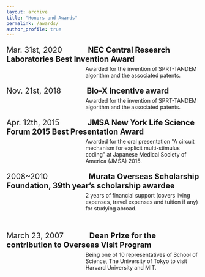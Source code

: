 ```yaml
---
layout: archive
title: "Honors and Awards"
permalink: /awards/
author_profile: true
---
```


<p style="font-size:20px">
Mar. 31st, 2020&nbsp;&nbsp;&nbsp;&nbsp;&nbsp;&nbsp;&nbsp;&nbsp;&nbsp;&nbsp;&nbsp;&nbsp;<b>NEC Central Research Laboratories Best Invention Award</b>
</p>
<p style='margin-left:155.0pt;margin-top:-15px'>
Awarded for the invention of SPRT-TANDEM algorithm and the associated patents.<br>
</p>

<p style="font-size:20px">
Nov. 21st, 2018&nbsp;&nbsp;&nbsp;&nbsp;&nbsp;&nbsp;&nbsp;&nbsp;&nbsp;&nbsp;&nbsp;&nbsp;<b>Bio-X incentive award</b>
</p>
<p style='margin-left:155.0pt;margin-top:-15px'>
Awarded for the invention of SPRT-TANDEM algorithm and the associated patents.<br>
</p>

<p style="font-size:20px">Apr. 12th, 2015&nbsp;&nbsp;&nbsp;&nbsp;&nbsp;&nbsp;&nbsp;&nbsp;&nbsp;&nbsp;&nbsp;&nbsp;&nbsp;<b>JMSA New York Life Science Forum 2015 Best Presentation Award  </b>
</p>
<p style='margin-left:155.0pt;margin-top:-15px'>Awarded for the oral presentation "A circuit mechanism for explicit multi-stimulus coding" at Japanese Medical Society of America (JMSA) 2015.<br>
</p>

<p style="font-size:20px">
2008~2010&nbsp;&nbsp;&nbsp;&nbsp;&nbsp;&nbsp;&nbsp;&nbsp;&nbsp;&nbsp;&nbsp;&nbsp;&nbsp;&nbsp;&nbsp;&nbsp;&nbsp;&nbsp;&nbsp;<b>Murata Overseas Scholarship Foundation, 39th year’s scholarship awardee</b>
</p>
<p style='margin-left:155.0pt;margin-top:-15px'>2 years of financial support (covers living expenses, travel expenses and tuition if any) for studying abroad.</p><br>

<p style="font-size:20px">
March 23, 2007&nbsp;&nbsp;&nbsp;&nbsp;&nbsp;&nbsp;&nbsp;&nbsp;&nbsp;&nbsp;&nbsp;&nbsp;<b>Dean Prize for the contribution to Overseas Visit Program</b>
</p>
<p style='margin-left:155.0pt;margin-top:-15px'>
Being one of 10 representatives of School of Science, The University of Tokyo to visit Harvard University and MIT.<br>
</p>


<!-- ## [Mar. 31st, 2020] NEC Central Research Laboratories Best Invention Award  
Awarded for the invention of SPRT-TANDEM algorithm and the associated patents.  

## [Nov. 21st, 2018] 2018 Bio-X Incentive Award  
Awarded for the oral presentation “Flash Reflection-based Face Liveness Detection for Mobile Devices” at IEICE SBRA 2018.  

## [April 12, 2015] JMSA New York Life Science Forum 2015 Best Presentation Award  
Awarded for the oral presentation "A circuit mechanism for explicit multi-stimulus coding" at Japanese Medical Society of America (JMSA) 2015.
http://jmsa-nyc-forum.weebly.com/past-award-recipients.html

## [2008~2010] Murata Overseas Scholarship Foundation, 39th year’s scholarship awardee
2 years of financial support (covers living expenses, travel expenses and tuition if any) for studying abroad.  

## [March 23, 2007] Dean Prize for the contribution to Overseas Visit Program
Being one of 10 representatives of School of Science, The University of Tokyo to visit Harvard University and MIT.   -->


<!-- <h1 style="font-size:20px">
Mar. 31st, 2020&nbsp;&nbsp;&nbsp;&nbsp;&nbsp;&nbsp;&nbsp;&nbsp;
<b>NEC Central Research Laboratories Best Invention Award</b>
</h1>
<p style="text-indent:12.65em;margin-top:-10px;">
Awarded for the invention of SPRT-TANDEM algorithm and the associated patents.  
</p>

<h1 style="font-size:20px">
Nov. 21st, 2018&nbsp;&nbsp;&nbsp;&nbsp;&nbsp;&nbsp;&nbsp;&nbsp;
<b>2018 Bio-X Incentive Award</b>
</h1>
<p style="text-indent:12.65em;margin-top:-10px;">
Awarded for the oral presentation “Flash Reflection-based Face Liveness Detection for Mobile Devices” at IEICE SBRA 2018.
</p>

<h1 style="font-size:20px">
Apr. 12th, 2015&nbsp;&nbsp;&nbsp;&nbsp;&nbsp;&nbsp;&nbsp;&nbsp;
<b>JMSA New York Life Science Forum 2015 Best Presentation Award</b>
</h1>
<p style="text-indent:12.65em;margin-top:-10px;">
Awarded for the oral presentation "A circuit mechanism for explicit multi-stimulus coding" at Japanese Medical Society of America (JMSA) 2015.
</p>

<h1 style="font-size:20px">
2008~2010&nbsp;&nbsp;&nbsp;&nbsp;&nbsp;&nbsp;&nbsp;&nbsp;&nbsp;&nbsp;&nbsp;&nbsp;&nbsp;&nbsp;
<b>Murata Overseas Scholarship Foundation, 39th year’s scholarship awardee</b>
</h1>
<p style="text-indent:12.65em;margin-top:-10px;">
2 years of financial support (covers living expenses, travel expenses and tuition if any) for studying abroad.  
</p>

<h1 style="font-size:20px">
Mar. 23rd, 2007&nbsp;&nbsp;&nbsp;&nbsp;&nbsp;&nbsp;&nbsp;
<b>Dean Prize for the contribution to Overseas Visit Program</b>
</h1>
<p style="text-indent:12.65em;margin-top:-10px;">
Being one of 10 representatives of School of Science, The University of Tokyo to visit Harvard University and MIT.  
</p> -->


<!-- <p class="p9"><i></i><br></p>
<p dir="rtl" class="p3"><span class="s3"><b>Honors and Awards</b></span></p>
<p class="p8">Mar. 31st, 2020<span class="Apple-tab-span">	</span><b>NEC Central Research Laboratories Best Invention Award</b><br>
<span class="Apple-tab-span">	</span><span class="Apple-tab-span">	</span>Awarded for the invention of SPRT-TANDEM algorithm and the associated patent.</p>
<p class="p8">Nov. 21st, 2018<span class="Apple-tab-span">	</span><b>2018 Bio-X Incentive Award</b><br>
<span class="Apple-tab-span">	</span><span class="Apple-tab-span">	</span>Awarded for the presentation “Flash Reflection-based Face Liveness Detection for Mobile <span class="Apple-tab-span">	</span><span class="Apple-tab-span">	</span><span class="Apple-tab-span">	</span><span class="Apple-tab-span">	</span>Devices” at IEICE SBRA 2018.</p>
<p class="p8">April 12th, 2015<span class="Apple-tab-span">	</span><b>JMSA New York Life Science Forum 2015 Best Presentation Award</b><br>
<span class="Apple-tab-span">	</span><span class="Apple-tab-span">	</span>http://jmsa-nyc-forum.weebly.com/past-award-recipients.html</p>
<p class="p8">2008~2010 <span class="Apple-tab-span">	</span><b>Murata Overseas Scholarship Foundation, 39th year’s scholarship awardee</b><br>
<span class="Apple-tab-span">	</span><span class="Apple-tab-span">	</span>2 years of financial support (covers living expenses, travel expenses and tuition if any) for <span class="Apple-tab-span">	</span><span class="Apple-tab-span">	</span><span class="Apple-tab-span">	</span><span class="Apple-tab-span">	</span>studying abroad.<span class="Apple-converted-space"> </span></p>
<p class="p8">Mar. 23rd, 2007 <span class="Apple-tab-span">	</span><b>Dean Prize for the contribution to Overseas Visit Program</b><br>
<span class="Apple-tab-span">	</span><span class="Apple-tab-span">	</span>Being one of 10 representatives of School of Science, The University of Tokyo to visit <span class="Apple-tab-span">	</span><span class="Apple-tab-span">	</span><span class="Apple-tab-span">	</span><span class="Apple-tab-span">	</span>Harvard <span class="Apple-tab-span">	</span>University and MIT</p> -->


<!-- <div style="margin-left:30em">
<p>
<h1 style="font-size:20px">
<span style="margin-left:-21em">Mar. 31st, 2020&nbsp;&nbsp;&nbsp;&nbsp;&nbsp;&nbsp;&nbsp;&nbsp;
<b>NEC Central Research Laboratories Best Invention Award</b>
</h1>
<p style="margin-top:-10px;">
Awarded for the invention of SPRT-TANDEM algorithm and the associated patents.  
</p>

<p>
<span style="margin-left:-15em">FIRST line of the stanza is flush left First line of the stanza is flush left First line of the stanza is flush left First line of the stanza is flush left
</span>
<br><span style="margin-left:-10em">SECOND line of the stanza is indentedFirst line of the stanza is flush left First line of the stanza is flush left First line of the stanza is flush left First line of the stanza is flush left
</span>
<br><span style="margin-left:-15em">THIRD line of the stanza is flush left
</span>
<br><span style="margin-left:-10em">FOURTH line of the stanza is indentedFirst line of the stanza is flush left First line of the stanza is flush left First line of the stanza is flush left First line of the stan
</span>

</p>
</div> -->